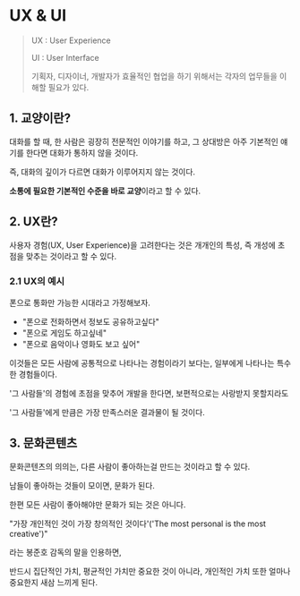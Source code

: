 # UX & UI

> UX : User Experience
>
> UI : User Interface
>
> 기획자, 디자이너, 개발자가 효율적인 협업을 하기 위해서는 각자의 업무들을 이해할 필요가 있다.



## 1. 교양이란?

대화를 할 때,  한 사람은 굉장히 전문적인 이야기를 하고, 그 상대방은 아주 기본적인 얘기를 한다면 대화가 통하지 않을 것이다.

즉, 대화의 깊이가 다르면 대화가 이루어지지 않는 것이다.

**소통에 필요한 기본적인 수준을 바로 교양**이라고 할 수 있다.





## 2. UX란?

사용자 경험(UX, User Experience)을 고려한다는 것은 개개인의 특성, 즉 개성에 초점을 맞추는 것이라고 할 수 있다.



### 2.1 UX의 예시

폰으로 통화만 가능한 시대라고 가정해보자.

* "폰으로 전화하면서 정보도 공유하고싶다"
* "폰으로 게임도 하고싶네"
* "폰으로 음악이나 영화도 보고 싶어"

이것들은 모든 사람에 공통적으로 나타나는 경험이라기 보다는, 일부에게 나타나는 특수한 경험들이다.

'그 사람들'의 경험에 초점을 맞추어 개발을 한다면, 보편적으로는 사랑받지 못할지라도

'그 사람들'에게 만큼은 가장 만족스러운 결과물이 될 것이다.



## 3. 문화콘텐츠



문화콘텐츠의 의의는, 다른 사람이 좋아하는걸 만드는 것이라고 할 수 있다.

남들이 좋아하는 것들이 모이면, 문화가 된다.



한편 모든 사람이 좋아해야만 문화가 되는 것은 아니다. 



"가장 개인적인 것이 가장 창의적인 것이다'('The most personal is the most creative')"

라는 봉준호 감독의 말을 인용하면,

반드시 집단적인 가치, 평균적인 가치만 중요한 것이 아니라, 개인적인 가치 또한 얼마나 중요한지 새삼 느끼게 된다.





